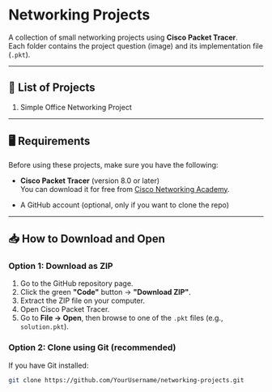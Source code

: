 # Networking Projects

A collection of small networking projects using **Cisco Packet Tracer**.  
Each folder contains the project question (image) and its implementation file (`.pkt`).

---

## 🧩 List of Projects
1. Simple Office Networking Project

---

## 🖥️ Requirements

Before using these projects, make sure you have the following:

- **Cisco Packet Tracer** (version 8.0 or later)  
  You can download it for free from [Cisco Networking Academy](https://www.netacad.com/portal/resources/packet-tracer).

- A GitHub account (optional, only if you want to clone the repo)

---

## 📥 How to Download and Open

### Option 1: Download as ZIP
1. Go to the GitHub repository page.  
2. Click the green **"Code"** button → **"Download ZIP"**.  
3. Extract the ZIP file on your computer.  
4. Open Cisco Packet Tracer.  
5. Go to **File → Open**, then browse to one of the `.pkt` files (e.g., `solution.pkt`).

### Option 2: Clone using Git (recommended)
If you have Git installed:
```bash
git clone https://github.com/YourUsername/networking-projects.git
